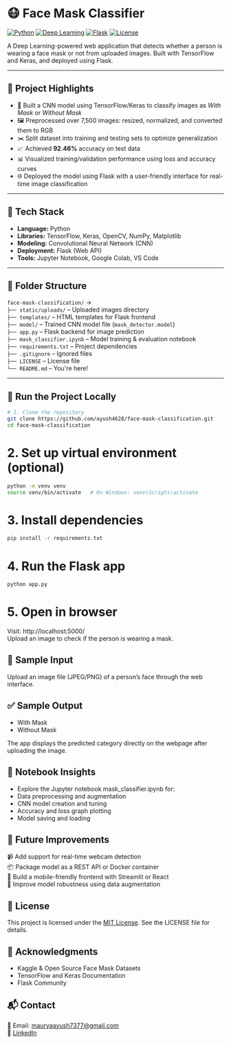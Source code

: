 # 😷 Face Mask Classifier

[![Python](https://img.shields.io/badge/Python-3.8+-blue?logo=python)](https://www.python.org/)
[![Deep Learning](https://img.shields.io/badge/Deep%20Learning-CNN-green)]()
[![Flask](https://img.shields.io/badge/Flask-API-lightgrey?logo=flask)](https://flask.palletsprojects.com/)
[![License](https://img.shields.io/badge/License-MIT-purple.svg)](LICENSE)

A Deep Learning-powered web application that detects whether a person is wearing a face mask or not from uploaded images. Built with TensorFlow and Keras, and deployed using Flask.

---

## 📌 Project Highlights

- 🧠 Built a CNN model using TensorFlow/Keras to classify images as *With Mask* or *Without Mask*  
- 🖼️ Preprocessed over 7,500 images: resized, normalized, and converted them to RGB  
- ✂️ Split dataset into training and testing sets to optimize generalization  
- 📈 Achieved **92.46%** accuracy on test data  
- 📊 Visualized training/validation performance using loss and accuracy curves  
- 🌐 Deployed the model using Flask with a user-friendly interface for real-time image classification  

---

## 🔧 Tech Stack

- **Language:** Python  
- **Libraries:** TensorFlow, Keras, OpenCV, NumPy, Matplotlib  
- **Modeling:** Convolutional Neural Network (CNN)  
- **Deployment:** Flask (Web API)  
- **Tools:** Jupyter Notebook, Google Colab, VS Code  

---

## 📁 Folder Structure

`face-mask-classification/` →  
`├── static/uploads/` – Uploaded images directory  
`├── templates/` – HTML templates for Flask frontend  
`├── model/` – Trained CNN model file (`mask_detector.model`)  
`├── app.py` – Flask backend for image prediction  
`├── mask_classifier.ipynb` – Model training & evaluation notebook  
`├── requirements.txt` – Project dependencies  
`├── .gitignore` – Ignored files  
`├── LICENSE` – License file  
`└── README.md` – You're here!

---

## 🚀 Run the Project Locally

```bash
# 1. Clone the repository
git clone https://github.com/ayush4628/face-mask-classification.git
cd face-mask-classification
```

# 2. Set up virtual environment (optional)
```bash
python -m venv venv
source venv/bin/activate   # On Windows: venv\Scripts\activate
```

# 3. Install dependencies
```bash
pip install -r requirements.txt
```

# 4. Run the Flask app
```bash
python app.py
```

# 5. Open in browser
Visit: http://localhost:5000/  
Upload an image to check if the person is wearing a mask.

## 🧪 Sample Input
Upload an image file (JPEG/PNG) of a person’s face through the web interface.  

## ✅ Sample Output
- With Mask  
- Without Mask  

The app displays the predicted category directly on the webpage after uploading the image.  

## 📓 Notebook Insights
- Explore the Jupyter notebook mask_classifier.ipynb for:  
- Data preprocessing and augmentation  
- CNN model creation and tuning  
- Accuracy and loss graph plotting  
- Model saving and loading

## 🌟 Future Improvements
📹 Add support for real-time webcam detection  
📦 Package model as a REST API or Docker container  
📱 Build a mobile-friendly frontend with Streamlit or React  
🧠 Improve model robustness using data augmentation  

## 📜 License
This project is licensed under the [MIT License](LICENSE). See the LICENSE file for details.  

## 🙏 Acknowledgments
- Kaggle & Open Source Face Mask Datasets  
- TensorFlow and Keras Documentation  
- Flask Community

## 📬 Contact
📧 Email: [mauryaayush7377@gmail.com](mailto:mauryaayush7377@gmail.com)  
🔗 [LinkedIn](https://www.linkedin.com/in/ayush4628)
